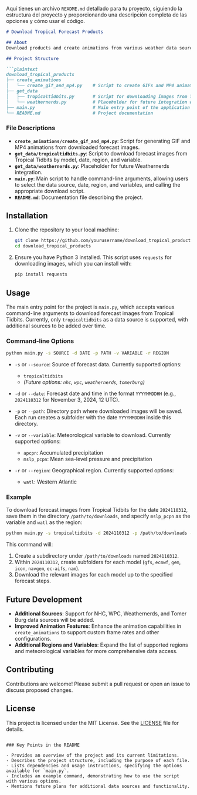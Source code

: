 Aquí tienes un archivo `README.md` detallado para tu proyecto, siguiendo la estructura del proyecto y proporcionando una descripción completa de las opciones y cómo usar el código.

```markdown
# Download Tropical Forecast Products

## About
Download products and create animations from various weather data sources, including Tropical Tidbits, Weathernerds, NHC, WPC, and Tomer Burg (arctic.som.ou.edu). Currently, only Tropical Tidbits is available, with additional sources to be added gradually.

## Project Structure

```plaintext
download_tropical_products
├── create_animations
│   └── create_gif_and_mp4.py    # Script to create GIFs and MP4 animations from downloaded images
├── get_data
│   ├── tropicaltidbits.py       # Script for downloading images from Tropical Tidbits
│   └── weathernerds.py          # Placeholder for future integration with Weathernerds
├── main.py                      # Main entry point of the application
└── README.md                    # Project documentation
```

### File Descriptions

- **`create_animations/create_gif_and_mp4.py`**: Script for generating GIF and MP4 animations from downloaded forecast images.
- **`get_data/tropicaltidbits.py`**: Script to download forecast images from Tropical Tidbits by model, date, region, and variable.
- **`get_data/weathernerds.py`**: Placeholder for future Weathernerds integration.
- **`main.py`**: Main script to handle command-line arguments, allowing users to select the data source, date, region, and variables, and calling the appropriate download script.
- **`README.md`**: Documentation file describing the project.

## Installation

1. Clone the repository to your local machine:
   ```bash
   git clone https://github.com/yourusername/download_tropical_products.git
   cd download_tropical_products
   ```
2. Ensure you have Python 3 installed. This script uses `requests` for downloading images, which you can install with:
   ```bash
   pip install requests
   ```

## Usage

The main entry point for the project is `main.py`, which accepts various command-line arguments to download forecast images from Tropical Tidbits. Currently, only `tropicaltidbits` as a data source is supported, with additional sources to be added over time.

### Command-line Options

```bash
python main.py -s SOURCE -d DATE -p PATH -v VARIABLE -r REGION
```

- `-s` or `--source`: Source of forecast data. Currently supported options:
  - `tropicaltidbits`
  - *(Future options: `nhc`, `wpc`, `weathernerds`, `tomerburg`)*

- `-d` or `--date`: Forecast date and time in the format `YYYYMMDDHH` (e.g., `2024110312` for November 3, 2024, 12 UTC).
  
- `-p` or `--path`: Directory path where downloaded images will be saved. Each run creates a subfolder with the date `YYYYMMDDHH` inside this directory.

- `-v` or `--variable`: Meteorological variable to download. Currently supported options:
  - `apcpn`: Accumulated precipitation
  - `mslp_pcpn`: Mean sea-level pressure and precipitation

- `-r` or `--region`: Geographical region. Currently supported options:
  - `watl`: Western Atlantic

### Example

To download forecast images from Tropical Tidbits for the date `2024110312`, save them in the directory `/path/to/downloads`, and specify `mslp_pcpn` as the variable and `watl` as the region:

```bash
python main.py -s tropicaltidbits -d 2024110312 -p /path/to/downloads -v mslp_pcpn -r watl
```

This command will:

1. Create a subdirectory under `/path/to/downloads` named `2024110312`.
2. Within `2024110312`, create subfolders for each model (`gfs`, `ecmwf`, `gem`, `icon`, `navgem`, `ec-aifs`, `nam`).
3. Download the relevant images for each model up to the specified forecast steps.

## Future Development

- **Additional Sources**: Support for NHC, WPC, Weathernerds, and Tomer Burg data sources will be added.
- **Improved Animation Features**: Enhance the animation capabilities in `create_animations` to support custom frame rates and other configurations.
- **Additional Regions and Variables**: Expand the list of supported regions and meteorological variables for more comprehensive data access.

## Contributing

Contributions are welcome! Please submit a pull request or open an issue to discuss proposed changes.

## License

This project is licensed under the MIT License. See the [LICENSE](LICENSE) file for details.
```

### Key Points in the README

- Provides an overview of the project and its current limitations.
- Describes the project structure, including the purpose of each file.
- Lists dependencies and usage instructions, specifying the options available for `main.py`.
- Includes an example command, demonstrating how to use the script with various options.
- Mentions future plans for additional data sources and functionality.
